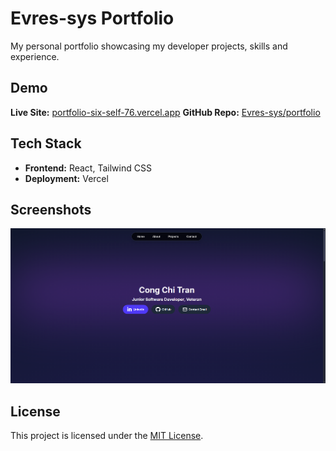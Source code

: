 # Evres-sys Portfolio

My personal portfolio showcasing my developer projects, skills and experience.

## Demo
**Live Site:** [portfolio-six-self-76.vercel.app](https://portfolio-six-self-76.vercel.app/)
**GitHub Repo:** [Evres-sys/portfolio](https://github.com/Evres-sys/portfolio)

## Tech Stack
- **Frontend:** React, Tailwind CSS
- **Deployment:** Vercel

## Screenshots
![Home Page](./public/HomePage.png)

## License
This project is licensed under the [MIT License](./LICENSE).

